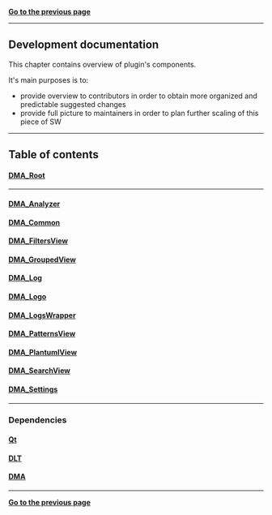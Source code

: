 [**Go to the previous page**](../../README.md)

----

## Development documentation

This chapter contains overview of plugin's components. 

It's main purposes is to:
- provide overview to contributors in order to obtain more organized and predictable suggested changes
- provide full picture to maintainers in order to plan further scaling of this piece of SW


----

## Table of contents


#### [DMA_Root](../../dltmessageanalyzerplugin/src/doc/doc.md)
----
#### [DMA_Analyzer](../../dltmessageanalyzerplugin/src/components/analyzer/doc/doc.md)
#### [DMA_Common](../../dltmessageanalyzerplugin/src/common/doc/doc.md)
#### [DMA_FiltersView](../../dltmessageanalyzerplugin/src/components/filtersView/doc/doc.md)
#### [DMA_GroupedView](../../dltmessageanalyzerplugin/src/components/groupedView/doc/doc.md)
#### [DMA_Log](../../dltmessageanalyzerplugin/src/components/log/doc/doc.md)
#### [DMA_Logo](../../dltmessageanalyzerplugin/src/components/logo/doc/doc.md)
#### [DMA_LogsWrapper](../../dltmessageanalyzerplugin/src/components/logsWrapper/doc/doc.md)
#### [DMA_PatternsView](../../dltmessageanalyzerplugin/src/components/patternsView/doc/doc.md)
#### [DMA_PlantumlView](../../dltmessageanalyzerplugin/src/components/plant_uml/doc/doc.md)
#### [DMA_SearchView](../../dltmessageanalyzerplugin/src/components/searchView/doc/doc.md)
#### [DMA_Settings](../../dltmessageanalyzerplugin/src/settings/doc/doc.md)
----

### Dependencies

#### [Qt](./qt.md)
#### [DLT](./dlt.md)
#### [DMA](./dma.md)

----

[**Go to the previous page**](../../README.md)